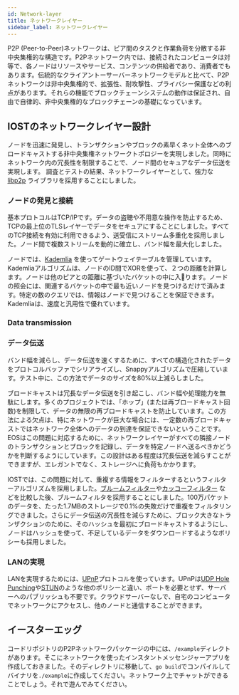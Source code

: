 ```yaml
---
id: Network-layer
title: ネットワークレイヤー
sidebar_label: ネットワークレイヤー
---
```


P2P (Peer-to-Peer)ネットワークは、ピア間のタスクと作業負荷を分散する非中央集権的な構造です。P2Pネットワーク内では、接続されたコンピュータは対等で、各ノードはリソースやサービス、コンテンツの供給者であり、消費者でもあります。伝統的なクライアントーサーバーネットワークモデルと比べて、P2Pネットワークは非中央集権的で、拡張性、耐攻撃性、プライバシー保護などの利点があります。それらの機能でブロックチェーンシステムの動作は保証され、自由で自律的、非中央集権的なブロックチェーンの基礎になっています。

## IOSTのネットワークレイヤー設計

ノードを迅速に発見し、トランザクションやブロックの素早くネット全体へのブロードキャストする非中央集権ネットワークトポロジーを実現しました。同時にネットワーク内の冗長性を制限することで、ノード間のセキュアなデータ伝送を実現します。
調査とテストの結果、ネットワークレイヤーとして、強力な[libp2p](https://github.com/libp2p/go-libp2p) ライブラリを採用することにしました。

### ノードの発見と接続

基本プロトコルはTCP/IPです。データの盗聴や不用意な操作を防止するため、TCPの最上位のTLSレイヤーでデータをセキュアにすることにしました。すべてのTCP接続を有効に利用できるよう、送受信にストリーム多重化を採用しました。ノード間で複数ストリームを動的に確立し、バンド幅を最大化しました。

ノードでは、[Kademlia](https://en.wikipedia.org/wiki/Kademlia) を使ってゲートウェイテーブルを管理しています。Kademliaアルゴリズムは、ノードのID間でXORを使って、２つの距離を計算します。ノードは他のピアとの距離に基づいたバケットの中に入ります。ノードの照会には、関連するバケットの中で最も近いノードを見つけるだけで済みます。特定の数のクエリでは、情報はノードで見つけることを保証できます。Kademliaは、速度と汎用性で優れています。

### Data transmission

### データ伝送

バンド幅を減らし、データ伝送を速くするために、すべての構造化されたデータをプロトコルバッファでシリアライズし、Snappyアルゴリズムで圧縮しています。テスト中に、この方法でデータのサイズを80%以上減らしました。

ブロードキャストは冗長なデータ伝送を引き起こし、バンド幅や処理能力を無駄にします。多くのプロジェクトでは、「ホップ」(または再ブロードキャスト回数)を制限して、データの無限の再ブロードキャストを防止しています。この方法による欠点は、特にネットワークが巨大な場合には、一定数の再ブロードキャストではネットワーク全体へのデータの到達を保証できないということです。EOSはこの問題に対応するために、ネットワークレイヤーがすべての隣接ノードのトランザクションとブロックを記録し、データを特定ノードへ送るべきかどうかを判断するようにしています。この設計はある程度は冗長伝送を減らすことができますが、エレガントでなく、ストレージへに負荷もかかります。

IOSTでは、この問題に対して、重複する情報をフィルターするというフィルターアルゴリズムを採用しました。[ブルームフィルター](https://en.wikipedia.org/wiki/Bloom_filter)や[カッコーフィルター](https://brilliant.org/wiki/cuckoo-filter) などを比較した後、ブルームフィルタを採用することにしました。100万パケットのデータを、たった1.7MBのストレージで0.1%の失敗だけで重複をフィルタリングできました。さらにデータ伝送の冗長性を減らすために、ブロック大きなトランザクションのために、そのハッシュを最初にブロードキャストするようにし、ノードはハッシュを使って、不足しているデータをダウンロードするようなポリシーも採用しました。

### LANの実現

LANを実現するためには、[UPnP](https://en.wikipedia.org/wiki/Universal_Plug_and_Play)プロトコルを使っています。UPnPは[UDP Hole Punching](https://en.wikipedia.org/wiki/UDP_hole_punching)や[STUN](https://en.wikipedia.org/wiki/STUN)のような他のポリシーと違い、ポートを必要とせず、サーバーへのパブリッシュも不要です。クラウドサーバーなしで、自宅のコンピュータでネットワークにアクセスし、他のノードと通信することができます。

## イースターエッグ

コードリポジトリのP2Pネットワークパッケージの中には、`/example`ディレクトがあります。そこにネットワークを使ったインスタントメッセンジャーアプリを作成しておきました。そのディレクトリに移動して、`go build`でコンパイルしてバイナリを`./example`に作成してください。ネットワーク上でチャットができることでしょう。それで遊んでみてください。
